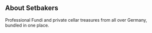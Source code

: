 ## About Setbakers

Professional Fundi and private cellar treasures from all over Germany, bundled in one place.
